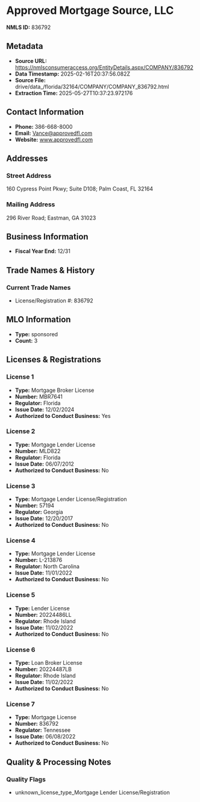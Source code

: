 # Approved Mortgage Source, LLC

**NMLS ID:** 836792

## Metadata
- **Source URL:** https://nmlsconsumeraccess.org/EntityDetails.aspx/COMPANY/836792
- **Data Timestamp:** 2025-02-16T20:37:56.082Z
- **Source File:** drive/data_/florida/32164/COMPANY/COMPANY_836792.html
- **Extraction Time:** 2025-05-27T10:37:23.972176

## Contact Information
- **Phone:** 386-668-8000
- **Email:** Vance@approvedfl.com
- **Website:** www.approvedfl.com

## Addresses
### Street Address
160 Cypress Point Pkwy; Suite D108; Palm Coast, FL 32164

### Mailing Address
296 River Road; Eastman, GA 31023

## Business Information
- **Fiscal Year End:** 12/31

## Trade Names & History
### Current Trade Names
- License/Registration #: 836792

## MLO Information
- **Type:** sponsored
- **Count:** 3

## Licenses & Registrations

### License 1
- **Type:** Mortgage Broker License
- **Number:** MBR7641
- **Regulator:** Florida
- **Issue Date:** 12/02/2024
- **Authorized to Conduct Business:** Yes

### License 2
- **Type:** Mortgage Lender License
- **Number:** MLD822
- **Regulator:** Florida
- **Issue Date:** 06/07/2012
- **Authorized to Conduct Business:** No

### License 3
- **Type:** Mortgage Lender License/Registration
- **Number:** 57194
- **Regulator:** Georgia
- **Issue Date:** 12/20/2017
- **Authorized to Conduct Business:** No

### License 4
- **Type:** Mortgage Lender License
- **Number:** L-213876
- **Regulator:** North Carolina
- **Issue Date:** 11/01/2022
- **Authorized to Conduct Business:** No

### License 5
- **Type:** Lender License
- **Number:** 20224486LL
- **Regulator:** Rhode Island
- **Issue Date:** 11/02/2022
- **Authorized to Conduct Business:** No

### License 6
- **Type:** Loan Broker License
- **Number:** 20224487LB
- **Regulator:** Rhode Island
- **Issue Date:** 11/02/2022
- **Authorized to Conduct Business:** No

### License 7
- **Type:** Mortgage License
- **Number:** 836792
- **Regulator:** Tennessee
- **Issue Date:** 06/08/2022
- **Authorized to Conduct Business:** No

## Quality & Processing Notes
### Quality Flags
- unknown_license_type_Mortgage Lender License/Registration
